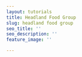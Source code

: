 ```yaml
---
layout: tutorials
title: Headland Food Group
slug: headland food group
seo_title: ''
seo_description: ''
feature_image: ''

---
```

